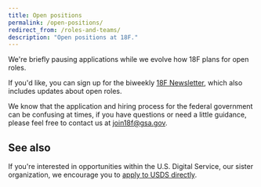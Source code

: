 ```yaml
---
title: Open positions
permalink: /open-positions/
redirect_from: /roles-and-teams/
description: "Open positions at 18F."
---
```


We're briefly pausing applications while we evolve how 18F plans for open roles.

If you'd like, you can sign up for the biweekly [18F Newsletter](https://18f.gsa.gov/#newsletter), which also includes updates about open roles.

We know that the application and hiring process for the federal government can be confusing at times, if you have questions or need a little guidance, please feel free to contact us at <a href="mailto:join18f@gsa.gov">join18f@gsa.gov</a>.

## See also

If you're interested in opportunities within the U.S. Digital Service, our sister organization, we encourage you to [apply to USDS directly](https://www.usds.gov/join).
